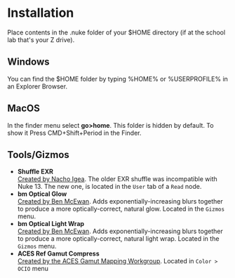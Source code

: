 <h1>Installation</h1>
Place contents in the .nuke folder of your $HOME directory (if at the school lab that's your Z drive). 
<h2>Windows</h2>
  You can find the $HOME folder by typing %HOME% or %USERPROFILE% in an Explorer Browser.
<h2>MacOS</h2>
  In the finder menu select <b>go>home</b>. This folder is hidden by default. To show it Press CMD+Shift+Period in the Finder.

## Tools/Gizmos

- **Shuffle EXR** </br> [Created by Nacho Igea](http://www.nukepedia.com/python/import/export/shufflelayers). The older EXR shuffle was incompatible with Nuke 13. The new one, is located in the ```User``` tab of a ```Read``` node.
- **bm Optical Glow** </br> [Created by Ben McEwan](https://github.com/BenMcEwan/nuke_public). Adds exponentially-increasing blurs together to produce a more optically-correct, natural glow. Located in the ```Gizmos``` menu.
- **bm Optical Light Wrap** </br> [Created by Ben McEwan](https://github.com/BenMcEwan/nuke_public). Adds exponentially-increasing blurs together to produce a more optically-correct, natural light wrap. Located in the ```Gizmos``` menu.
- **ACES Ref Gamut Compress** </br> [Created by the ACES Gamut Mapping Workgroup](https://github.com/ampas/aces-vwg-gamut-mapping-2020). Located in ```Color > OCIO``` menu


